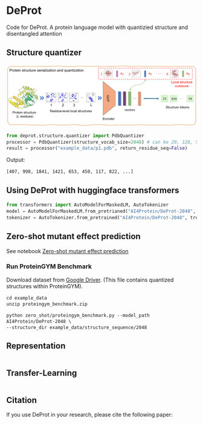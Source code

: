 # DeProt
Code for DeProt. A protein language model with quantizied structure and disentangled attention

## Structure quantizer

![Structure quantizer](images/structure_quantizer.png)

```python
from deprot.structure.quantizer import PdbQuantizer
processor = PdbQuantizer(structure_vocab_size=2048) # can be 20, 128, 512, 1024, 2048, 4096
result = processor("example_data/p1.pdb", return_residue_seq=False)
```

Output:
```
[407, 998, 1841, 1421, 653, 450, 117, 822, ...]
```


## Using DeProt with huggingface transformers
```python
from transformers import AutoModelForMaskedLM, AutoTokenizer
model = AutoModelForMaskedLM.from_pretrianed("AI4Protein/DeProt-2048", trust_remote_code=True)
tokenizer = AutoTokenizer.from_pretrained("AI4Protein/DeProt-2048", trust_remote_code=True)
```

## Zero-shot mutant effect prediction
See notebook [Zero-shot mutant effect prediction](zero_shot/score_mutant.ipynb)

### Run ProteinGYM Benchmark

Download dataset from [Google Driver](https://drive.google.com/file/d/1lSckfPlx7FhzK1FX7EtmmXUOrdiMRerY/view?usp=sharing).
(This file contains quantized structures within ProteinGYM).

```shell
cd example_data
unzip proteingym_benchmark.zip
```

```shell
python zero_shot/proteingym_benchmark.py --model_path AI4Protein/DeProt-2048 \
--structure_dir example_data/structure_sequence/2048
```

## Representation
```

```

## Transfer-Learning
```

```

## Citation

If you use DeProt in your research, please cite the following paper:

```

```